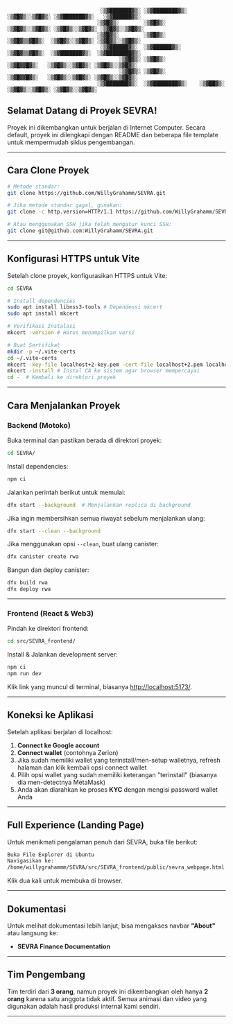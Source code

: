 ```
                              ░▒▓███████▓▒░ ░▒▓████████▓▒░ ░▒▓█▓▒░░▒▓█▓▒░ ░▒▓███████▓▒░   ░▒▓██████▓▒░  
                             ░▒▓█▓▒░        ░▒▓█▓▒░        ░▒▓█▓▒░░▒▓█▓▒░ ░▒▓█▓▒░░▒▓█▓▒░ ░▒▓█▓▒░░▒▓█▓▒░ 
                             ░▒▓█▓▒░        ░▒▓█▓▒░         ░▒▓█▓▒▒▓█▓▒░  ░▒▓█▓▒░░▒▓█▓▒░ ░▒▓█▓▒░░▒▓█▓▒░ 
                              ░▒▓██████▓▒░  ░▒▓██████▓▒░    ░▒▓█▓▒▒▓█▓▒░  ░▒▓███████▓▒░  ░▒▓████████▓▒░ 
                                    ░▒▓█▓▒░ ░▒▓█▓▒░          ░▒▓█▓▓█▓▒░   ░▒▓█▓▒░░▒▓█▓▒░ ░▒▓█▓▒░░▒▓█▓▒░ 
                                    ░▒▓█▓▒░ ░▒▓█▓▒░          ░▒▓█▓▓█▓▒░   ░▒▓█▓▒░░▒▓█▓▒░ ░▒▓█▓▒░░▒▓█▓▒░ 
                             ░▒▓███████▓▒░  ░▒▓████████▓▒░    ░▒▓██▓▒░    ░▒▓█▓▒░░▒▓█▓▒░ ░▒▓█▓▒░░▒▓█▓▒░ 
```
                                                                    

## Selamat Datang di Proyek SEVRA!
Proyek ini dikembangkan untuk berjalan di Internet Computer. Secara default, proyek ini dilengkapi dengan README dan beberapa file template untuk mempermudah siklus pengembangan.

---

## Cara Clone Proyek

```bash
# Metode standar:
git clone https://github.com/WillyGrahamm/SEVRA.git

# Jika metode standar gagal, gunakan:
git clone -c http.version=HTTP/1.1 https://github.com/WillyGrahamm/SEVRA.git

# Atau menggunakan SSH jika telah mengatur kunci SSH:
git clone git@github.com:WillyGrahamm/SEVRA.git
```

---

## Konfigurasi HTTPS untuk Vite

Setelah clone proyek, konfigurasikan HTTPS untuk Vite:

```bash
cd SEVRA

# Install dependencies
sudo apt install libnss3-tools # Dependensi mkcert
sudo apt install mkcert

# Verifikasi Instalasi
mkcert -version # Harus menampilkan versi

# Buat Sertifikat
mkdir -p ~/.vite-certs
cd ~/.vite-certs
mkcert -key-file localhost+2-key.pem -cert-file localhost+2.pem localhost 127.0.0.1 ::1
mkcert -install # Instal CA ke sistem agar browser mempercayai
cd -  # Kembali ke direktori proyek
```

---

## Cara Menjalankan Proyek

### Backend (Motoko)

Buka terminal dan pastikan berada di direktori proyek:

```bash
cd SEVRA/
```

Install dependencies:

```bash
npm ci
```

Jalankan perintah berikut untuk memulai:

```bash
dfx start --background  # Menjalankan replica di background
```

Jika ingin membersihkan semua riwayat sebelum menjalankan ulang:

```bash
dfx start --clean --background
```

Jika menggunakan opsi `--clean`, buat ulang canister:

```bash
dfx canister create rwa
```

Bangun dan deploy canister:

```bash
dfx build rwa
dfx deploy rwa
```

---

### Frontend (React & Web3)

Pindah ke direktori frontend:

```bash
cd src/SEVRA_frontend/
```

Install & Jalankan development server:

```bash
npm ci
npm run dev
```

Klik link yang muncul di terminal, biasanya [http://localhost:5173/](http://localhost:5173/).

---

## Koneksi ke Aplikasi

Setelah aplikasi berjalan di localhost:

1. **Connect ke Google account**
2. **Connect wallet** (contohnya Zerion)
3. Jika sudah memiliki wallet yang terinstall/men-setup walletnya, refresh halaman dan klik kembali opsi connect wallet
4. Pilih opsi wallet yang sudah memiliki keterangan "terinstall" (biasanya dia men-detectnya MetaMask)
5. Anda akan diarahkan ke proses **KYC** dengan mengisi password wallet Anda

---

## Full Experience (Landing Page)

Untuk menikmati pengalaman penuh dari SEVRA, buka file berikut:

```bash
Buka File Explorer di Ubuntu
Navigasikan ke:
/home/willygrahammm/SEVRA/src/SEVRA_frontend/public/sevra_webpage.html
```

Klik dua kali untuk membuka di browser.

---

## Dokumentasi

Untuk melihat dokumentasi lebih lanjut, bisa mengakses navbar **"About"** atau langsung ke:

- **SEVRA Finance Documentation**

---

## Tim Pengembang

Tim terdiri dari **3 orang**, namun proyek ini dikembangkan oleh hanya **2 orang** karena satu anggota tidak aktif. Semua animasi dan video yang digunakan adalah hasil produksi internal kami sendiri.

---
